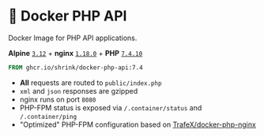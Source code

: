 # :whale: Docker PHP API

Docker Image for PHP API applications.

**Alpine** [`3.12`][alpine-3.12] + **nginx** [`1.18.0`][nginx-1.18.0] +
**PHP** [`7.4.10`][php-7.4.10]

```dockerfile
FROM ghcr.io/shrink/docker-php-api:7.4
```

* **All** requests are routed to `public/index.php`
* `xml` and `json` responses are gzipped
* nginx runs on port `8080`
* PHP-FPM status is exposed via `/.container/status` and `/.container/ping`
* "Optimized" PHP-FPM configuration based on
  [TrafeX/docker-php-nginx][TrafeX/docker-php-nginx]

[TrafeX/docker-php-nginx]: https://github.com/TrafeX/docker-php-nginx
[alpine-3.12]: https://alpinelinux.org/posts/Alpine-3.12.0-released.html
[nginx-1.18.0]: http://nginx.org/en/CHANGES-1.18
[php-7.4.10]: https://www.php.net/ChangeLog-7.php#7.4.10
